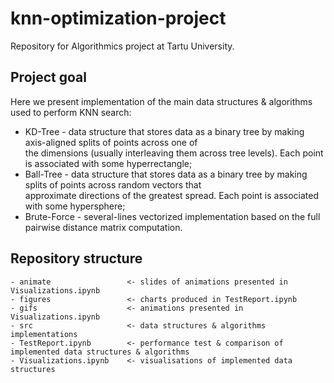 # knn-optimization-project
Repository for Algorithmics project at Tartu University.  

## Project goal
Here we present implementation of the main data structures & algorithms used to perform KNN search:  
* KD-Tree - data structure that stores data as a binary tree by making axis-aligned splits of points across one of   
  the dimensions (usually interleaving them across tree levels). Each point is associated with some hyperrectangle;  
* Ball-Tree - data structure that stores data as a binary tree by making splits of points across random vectors that   
  approximate directions of the greatest spread. Each point is associated with some hypersphere;  
* Brute-Force - several-lines vectorized implementation based on the full pairwise distance matrix computation.  

## Repository structure
``` console
- animate                 <- slides of animations presented in Visualizations.ipynb 
- figures                 <- charts produced in TestReport.ipynb
- gifs                    <- animations presented in Visualizations.ipynb 
- src                     <- data structures & algorithms implementations
- TestReport.ipynb        <- performance test & comparison of implemented data structures & algorithms
- Visualizations.ipynb    <- visualisations of implemented data structures
```